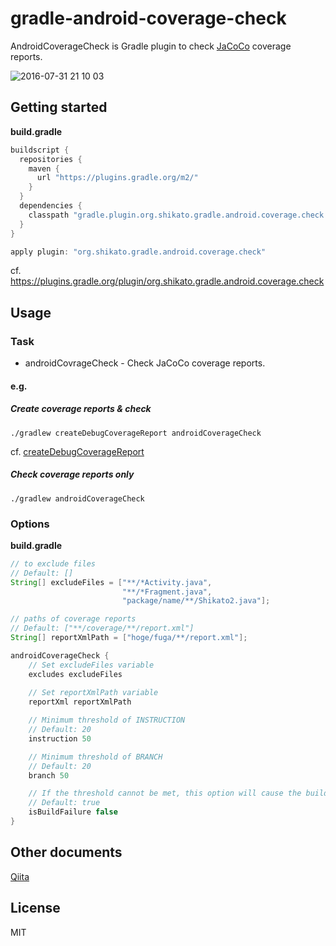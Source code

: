 # gradle-android-coverage-check

AndroidCoverageCheck is Gradle plugin to check [JaCoCo](https://www.eclemma.org/jacoco/) coverage reports.  

![2016-07-31 21 10 03](https://cloud.githubusercontent.com/assets/4592677/17276406/b7f4547a-5763-11e6-8a8a-cbc36b53ea8a.png)
 
## Getting started
**build.gradle**  

```groovy
buildscript {
  repositories {
    maven {
      url "https://plugins.gradle.org/m2/"
    }
  }
  dependencies {
    classpath "gradle.plugin.org.shikato.gradle.android.coverage.check:gradle-android-coverage-check:1.0.0"
  }
}

apply plugin: "org.shikato.gradle.android.coverage.check"
```

cf. https://plugins.gradle.org/plugin/org.shikato.gradle.android.coverage.check

## Usage

### Task
* androidCovrageCheck - Check JaCoCo coverage reports.  

#### e.g.
##### Create coverage reports & check
```
./gradlew createDebugCoverageReport androidCoverageCheck  
```
cf. [createDebugCoverageReport](https://developer.android.com/studio/releases/gradle-plugin)

##### Check coverage reports only
```
./gradlew androidCoverageCheck  
```

### Options
**build.gradle**

```groovy
// to exclude files
// Default: []
String[] excludeFiles = ["**/*Activity.java",
                         "**/*Fragment.java",
                         "package/name/**/Shikato2.java"];

// paths of coverage reports 
// Default: ["**/coverage/**/report.xml"]
String[] reportXmlPath = ["hoge/fuga/**/report.xml"];

androidCoverageCheck {
    // Set excludeFiles variable
    excludes excludeFiles
    
    // Set reportXmlPath variable
    reportXml reportXmlPath

    // Minimum threshold of INSTRUCTION
    // Default: 20
    instruction 50

    // Minimum threshold of BRANCH
    // Default: 20
    branch 50

    // If the threshold cannot be met, this option will cause the build to fail.
    // Default: true
    isBuildFailure false
}

```

## Other documents
[Qiita](http://qiita.com/shikato/items/9869719ab5e22ee9d061)

## License
MIT
